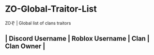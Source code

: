 # ZO-Global-Traitor-List
ZOぞ | Global list of clans traitors

## | Discord Username          | Roblox Username         | Clan                | Clan Owner            |
